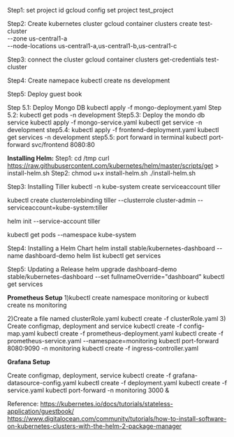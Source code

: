 Step1: set project id
gcloud config set project test_project

Step2:
Create kubernetes cluster
gcloud container clusters create test-cluster \
    --zone us-central1-a \
    --node-locations us-central1-a,us-central1-b,us-central1-c
   
Step3: 
connect the cluster
gcloud container clusters get-credentials test-cluster

Step4:
 Create namepace 
 kubectl create ns development
 
Step5: Deploy guest book

Step 5.1: Deploy Mongo DB
kubectl apply -f mongo-deployment.yaml
Step 5.2: kubectl get pods -n development
Step5.3:
Deploy the mondo db service
kubectl apply -f mongo-service.yaml
kubectl get service -n development
step5.4:
kubectl apply -f frontend-deployment.yaml
kubectl get services -n development
step5.5:
port forward in terminal
kubectl port-forward svc/frontend 8080:80

**Installing Helm:**
Step1:
cd /tmp
curl https://raw.githubusercontent.com/kubernetes/helm/master/scripts/get > install-helm.sh
Step2:
chmod u+x install-helm.sh
./install-helm.sh

Step3: Installing Tiller
kubectl -n kube-system create serviceaccount tiller

kubectl create clusterrolebinding tiller --clusterrole cluster-admin --serviceaccount=kube-system:tiller

helm init --service-account tiller

kubectl get pods --namespace kube-system

Step4: Installing a Helm Chart
helm install stable/kubernetes-dashboard --name dashboard-demo
helm list
kubectl get services

Step5: Updating a Release
helm upgrade dashboard-demo stable/kubernetes-dashboard --set fullnameOverride="dashboard"
kubectl get services

**Prometheus Setup**
1)kubectl create namespace monitoring or kubectl create ns monitoring

2)Create a file named clusterRole.yaml 
kubectl create -f clusterRole.yaml
3) Create configmap, deployment and service
kubectl create -f config-map.yaml
kubectl create  -f prometheus-deployment.yaml 
kubectl create -f prometheus-service.yaml --namespace=monitoring
kubectl port-forward <prometheus-pod-name> 8080:9090 -n monitoring
kubectl create -f ingress-controller.yaml

****Grafana Setup****

Create configmap, deployment, service
kubectl create -f grafana-datasource-config.yaml
kubectl create -f deployment.yaml
kubectl create -f service.yaml
kubectl port-forward -n monitoring <grafana-pod-name> 3000 &
    




Reference: https://kubernetes.io/docs/tutorials/stateless-application/guestbook/
https://www.digitalocean.com/community/tutorials/how-to-install-software-on-kubernetes-clusters-with-the-helm-2-package-manager

